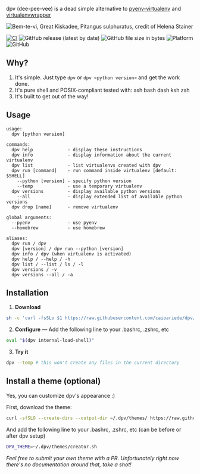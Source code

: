 dpv (dee-pee-vee) is a dead simple alternative to [pyenv-virtualenv](https://github.com/pyenv/pyenv-virtualenv) and [virtualenvwrapper](https://virtualenvwrapper.readthedocs.io/en/latest/)

<img src="https://github.com/caioariede/dpv/assets/55533/7c1a5baa-8727-4417-80f2-41cdcead61d6" alt="Bem-te-vi, Great Kiskadee, Pitangus sulphuratus, credit of Helena Stainer" title="Bem-te-vi, Great Kiskadee, Pitangus sulphuratus, credit of Helena Stainer">

[![CI](https://github.com/caioariede/dpv/actions/workflows/ci.yml/badge.svg)](https://github.com/caioariede/dpv/actions/workflows/ci.yml)
![GitHub release (latest by date)](https://img.shields.io/github/v/release/caioariede/dpv)
![GitHub file size in bytes](https://img.shields.io/github/size/caioariede/dpv/src/dpv)
![Platform](https://img.shields.io/badge/platform-linux%20and%20macos-lightgrey)
![GitHub](https://img.shields.io/github/license/caioariede/dpv)

## Why?

1. It's simple. Just type `dpv` or `dpv <python version>` and get the work done.
2. It's pure shell and POSIX-compliant tested with: ash bash dash ksh zsh
3. It's built to get out of the way!

## Usage

```
usage:
  dpv [python version]

commands:
  dpv help             - display these instructions
  dpv info             - display information about the current virtualenv
  dpv list             - list virtualenvs created with dpv
  dpv run [command]    - run command inside virtualenv [default: $SHELL]
    --python [version] - specify python version
    --temp             - use a temporary virtualenv
  dpv versions         - display available python versions
    --all              - display extended list of available python versions
  dpv drop [name]      - remove virtualenv

global arguments:
  --pyenv              - use pyenv
  --homebrew           - use homebrew

aliases:
  dpv run / dpv
  dpv [version] / dpv run --python [version]
  dpv info / dpv (when virtualenv is activated)
  dpv help / --help / -h
  dpv list / --list / ls / -l
  dpv versions / -v
  dpv versions --all / -a
```

## Installation

1. **Download**

```bash
sh -c 'curl -fsSLo $1 https://raw.githubusercontent.com/caioariede/dpv/HEAD/src/dpv && chmod +x $1' -- /usr/local/bin/dpv
```

2. **Configure** — Add the following line to your .bashrc, .zshrc, etc

```bash
eval "$(dpv internal-load-shell)"
```

3. **Try it**

```bash
dpv --temp # this won't create any files in the current directory
```

## Install a theme (optional)

Yes, you can customize dpv's appearance :)

First, download the theme:

```bash
curl -sfSLO --create-dirs --output-dir ~/.dpv/themes/ https://raw.githubusercontent.com/caioariede/dpv/HEAD/themes/creator.sh
```

And add the following line to your .bashrc, .zshrc, etc (can be before or after dpv setup)

```bash
DPV_THEME=~/.dpv/themes/creator.sh
```

_Feel free to submit your own theme with a PR. Unfortunately right now there's no documentation around that, take a shot!_
